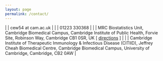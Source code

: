 ```yaml
---
layout: page
permalink: /contact/
---
```



| <i class="fa fa-at"></i> | cew54 at cam.ac.uk |
| <i class="fa fa-phone"></i>| 01223 330368 |
| <i class="fa fa-envelope"></i>| MRC Biostatistics Unit, Cambridge Biomedical Campus, Cambridge Institute of Public Health, Forvie Site, Robinson Way, Cambridge CB1 0SR, UK  [<i class="fa fa-external-link-square"></i>](http://www.mrc-bsu.cam.ac.uk) [ <i class="fa fa-building"></i> [directions](http://www.iph.cam.ac.uk/contact/find-the-iph/) ] |
| <i class="fa fa-envelope"></i> | Cambridge Institute of Therapeutic Immunology & Infectious Disease (CITIID), Jeffrey Cheah Biomedical Centre, Cambridge Biomedical Campus, University of Cambridge, Cambridge, CB2 0AW [<i class="fa fa-external-link-square"></i>](http://www.citiid.cam.ac.uk) |

<!-- | <i class="fa fa-envelope"></i>| Department of Medicine, Box 157, Level 4, Cambridge Biomedical Campus, University of Cambridge, UK, CB2 0QQ [<i class="fa fa-external-link-square"></i>](http://www.med.cam.ac.uk) | -->
<!-- -->
<!-- *Online*:  -->
<!-- [[http://cwcode.wordpress.com][Wallace blog]] | [[http://dilstats.wordpress.com][DIL stats blog]] | [[https://github.com/chr1swallace][github]]  -->

<!-- *Publications*  -->
<!-- [[http://scholar.google.co.uk/citations?sortby=pubdate&user=PB2gO4MAAAAJ][Google scholar]] | [[http://orcid.org/0000-0001-9755-1703][ORCiD]] | [[http://arxiv.org/a/wallace_c_1][arXiv]] | [[http://www.biorxiv.org/search/author1%3AChris%2BWallace%2B][bioRXiv]]  -->

